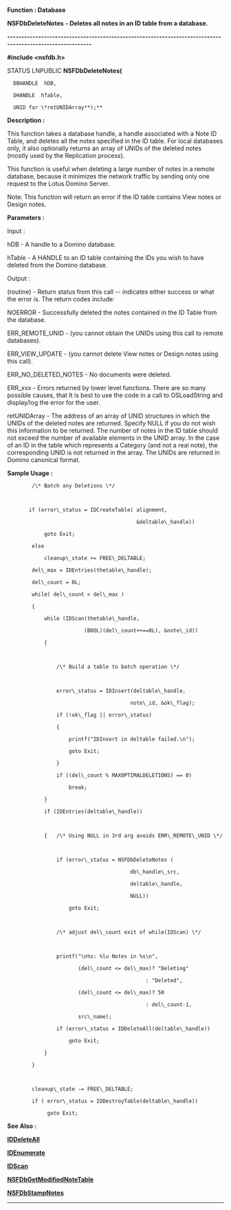 




<!--
 /\* Font Definitions \*/
 @font-face
 {font-family:Courier;
 panose-1:2 7 4 9 2 2 5 2 4 4;}
@font-face
 {font-family:"Tms Rmn";
 panose-1:2 2 6 3 4 5 5 2 3 4;}
@font-face
 {font-family:Helv;
 panose-1:2 11 6 4 2 2 2 3 2 4;}
@font-face
 {font-family:"Cambria Math";
 panose-1:2 4 5 3 5 4 6 3 2 4;}
 /\* Style Definitions \*/
 p.MsoNormal, li.MsoNormal, div.MsoNormal
 {margin-top:0cm;
 margin-right:0cm;
 margin-bottom:8.0pt;
 margin-left:0cm;
 line-height:107%;
 font-size:11.0pt;
 font-family:"Calibri",sans-serif;}
.MsoChpDefault
 {font-size:11.0pt;}
.MsoPapDefault
 {margin-bottom:8.0pt;
 line-height:107%;}
 /\* Page Definitions \*/
 @page WordSection1
 {size:612.0pt 792.0pt;
 margin:72.0pt 72.0pt 72.0pt 72.0pt;}
div.WordSection1
 {page:WordSection1;}
-->




 


**Function : Database**



**NSFDbDeleteNotes** **- Deletes
all notes in an ID table from a database.**


**----------------------------------------------------------------------------------------------------------**



**#include <nsfdb.h>**



STATUS
LNPUBLIC **NSFDbDeleteNotes(**  

      DBHANDLE  hDB,  

      DHANDLE  hTable,  

      UNID far \*retUNIDArray**);**



**Description :**



This
function takes a database handle, a handle associated with a Note ID Table, and
deletes all the notes specified in the ID table.  For local databases only, it
also optionally returns an array of UNIDs of the deleted notes (mostly used by
the Replication process).  

  

This function is useful when deleting a large number of notes in a remote
database, because it minimizes the network traffic by sending only one request
to the Lotus Domino Server.


 


Note: This
function will return an error if the ID table contains View notes or Design
notes.


 


**Parameters :**



Input :  

hDB  -  A handle to a Domino database.  

  

hTable  -  A HANDLE to an ID table containing the IDs you wish to have deleted
from the Domino database.  

  




Output :  

(routine)  -  Return status from this call -- indicates either success or what
the error is. The return codes include:  

  

NOERROR - Successfully deleted the notes contained in the ID Table from the
database.  

ERR\_REMOTE\_UNID - (you cannot obtain the UNIDs using this call to remote
databases).  

ERR\_VIEW\_UPDATE - (you cannot delete View notes or Design notes using this
call).  

ERR\_NO\_DELETED\_NOTES - No documents were deleted.  

ERR\_xxx - Errors returned by lower level functions.  There are so many possible
causes, that It is best to use the code in a call to OSLoadString and
display/log the error for the user.  

  

  

retUNIDArray  -  The address of an array of UNID structures in which the UNIDs
of the deleted notes are returned.  Specify NULL if you do not wish this
information to be returned.  The number of notes in the ID table should not
exceed the number of available elements in the UNID array.  In the case of an
ID in the table which represents a Category (and not a real note), the
corresponding UNID is not returned in the array.  The UNIDs are returned in
Domino canonical format.  

  




 **Sample Usage :**


  

            /\* Batch any Deletions \*/  

   

           if (error\_status = IDCreateTable( alignment,  

                                              &deltable\_handle))  

                goto Exit;  

            else  

                cleanup\_state += FREE\_DELTABLE;  

            del\_max = IDEntries(thetable\_handle);  

            del\_count = 0L;  

            while( del\_count < del\_max )  

            {  

                while (IDScan(thetable\_handle,  

                             (BOOL)(del\_count++==0L), &note\_id))  

                {  

  

                    /\* Build a table to batch operation \*/  

  

                    error\_status = IDInsert(deltable\_handle,  

                                            note\_id, &ok\_flag);  

                    if (!ok\_flag || error\_status)  

                    {  

                        printf("IDInsert in deltable failed.\n");  

                        goto Exit;  

                    }  

                    if ((del\_count % MAXOPTIMALDELETIONS) == 0)  

                        break;  

                }  

                if (IDEntries(deltable\_handle))  

  

                {   /\* Using NULL in 3rd arg avoids ERR\_REMOTE\_UNID \*/  

  

                    if (error\_status = NSFDbDeleteNotes (  

                                            db\_handle\_src,  

                                            deltable\_handle,  

                                            NULL))  

                        goto Exit;  

  

                    /\* adjust del\_count exit of while(IDScan) \*/  

  

                    printf("\n%s: %lu Notes in %s\n",  

                           (del\_count <= del\_max)? "Deleting"  

                                                 : "Deleted",  

                           (del\_count <= del\_max)? 50  

                                                 : del\_count-1,  

                           src\_name);  

                    if (error\_status = IDDeleteAll(deltable\_handle))  

                        goto Exit;  

                }  

            }  

  

            cleanup\_state -= FREE\_DELTABLE;  

            if ( error\_status = IDDestroyTable(deltable\_handle))  

                 goto Exit;  

  




 **See Also :**


**[IDDeleteAll](IDDeleteAll.md)**


**[IDEnumerate](IDEnumerate.md)**


**[IDScan](IDScan.md)**


**[NSFDbGetModifiedNoteTable](NSFDbGetModifiedNoteTable.md)**


**[NSFDbStampNotes](NSFDbStampNotes.md)**



----------------------------------------------------------------------------------------------------------


 





